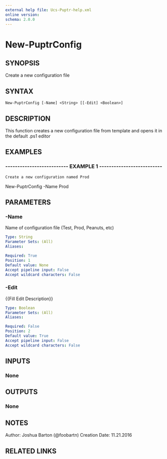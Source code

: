 ```yaml
---
external help file: Ucs-Puptr-help.xml
online version: 
schema: 2.0.0
---
```


# New-PuptrConfig

## SYNOPSIS
Create a new configuration file

## SYNTAX

```
New-PuptrConfig [-Name] <String> [[-Edit] <Boolean>]
```

## DESCRIPTION
This function creates a new configuration file from template and opens it in the default .ps1 editor

## EXAMPLES

### -------------------------- EXAMPLE 1 --------------------------
```
Create a new configuration named Prod
```

New-PuptrConfig -Name Prod

## PARAMETERS

### -Name
Name of configuration file (Test, Prod, Peanuts, etc)

```yaml
Type: String
Parameter Sets: (All)
Aliases: 

Required: True
Position: 1
Default value: None
Accept pipeline input: False
Accept wildcard characters: False
```

### -Edit
{{Fill Edit Description}}

```yaml
Type: Boolean
Parameter Sets: (All)
Aliases: 

Required: False
Position: 2
Default value: True
Accept pipeline input: False
Accept wildcard characters: False
```

## INPUTS

### None

## OUTPUTS

### None

## NOTES
Author:         Joshua Barton (@foobartn)
Creation Date:  11.21.2016

## RELATED LINKS

